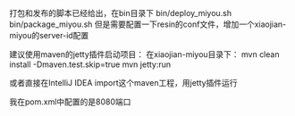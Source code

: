 打包和发布的脚本已经给出，在bin目录下
bin/deploy_miyou.sh
bin/package_miyou.sh
但是需要配置一下resin的conf文件，增加一个xiaojian-miyou的server-id配置



建议使用maven的jetty插件启动项目：
在xiaojian-miyou目录下：
mvn clean install -Dmaven.test.skip=true
mvn jetty:run

或者直接在IntelliJ IDEA import这个maven工程，用jetty插件运行

我在pom.xml中配置的是8080端口


